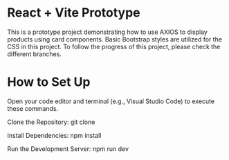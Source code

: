 # React + Vite Prototype
This is a prototype project demonstrating how to use AXIOS to display products using card components. Basic Bootstrap styles are utilized for the CSS in this project. To follow the progress of this project, please check the different branches.

# How to Set Up
Open your code editor and terminal (e.g., Visual Studio Code) to execute these commands.

Clone the Repository:
git clone <repository-url>


Install Dependencies:
npm install


Run the Development Server:
 npm run dev



